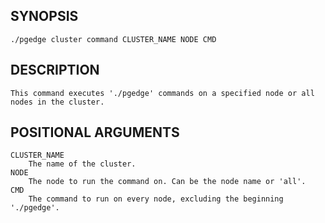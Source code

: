 
## SYNOPSIS
    ./pgedge cluster command CLUSTER_NAME NODE CMD

## DESCRIPTION
    This command executes './pgedge' commands on a specified node or all nodes in the cluster.

## POSITIONAL ARGUMENTS
    CLUSTER_NAME
        The name of the cluster.
    NODE
        The node to run the command on. Can be the node name or 'all'.
    CMD
        The command to run on every node, excluding the beginning './pgedge'.
